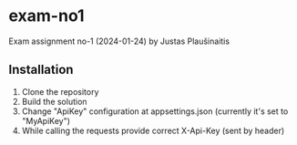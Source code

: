 # exam-no1
Exam assignment no-1 (2024-01-24) by Justas Plaušinaitis

## Installation
1. Clone the repository
2. Build the solution
3. Change "ApiKey" configuration at appsettings.json (currently it's set to "MyApiKey")
4. While calling the requests provide correct X-Api-Key (sent by header)
